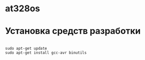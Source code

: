 # at328os

# Установка средств разработки

```

sudo apt-get update
sudo apt-get install gcc-avr binutils

```
